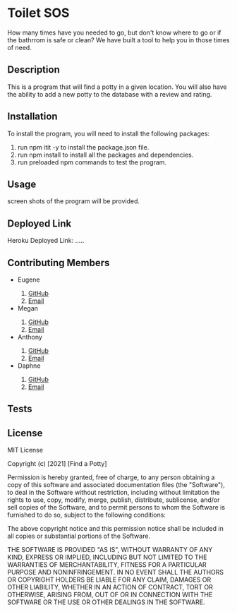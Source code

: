 # Toilet SOS
How many times have you needed to go, but don't know where to go or if the bathrrom is safe or clean? We have built a tool to help you in those times of need. 

## Description
This is a program that will find a potty in a given location. You will also have the ability to add a new potty to the database with a review and rating.

## Installation

To install the program, you will need to install the following packages:
<ol>
<li>run npm itit -y to install the package.json file. </li>
<li>run npm install to install all the packages and dependencies. </li>
<li>run preloaded npm commands to test the program. </li>
</ol>

## Usage
screen shots of the program will be provided.
## Deployed Link 
 Heroku Deployed Link: .....
## Contributing Members 
<ul> 
<li>  Eugene </li>
<ol> 
<li><a href="https://github.com/eisforgene" > GitHub </a> </li> 
<li> <a href="mailto:ieugenelee@gmail.com">Email  </a> </li></ol>

<li> Megan </li>
 <ol> 
 <li><a href="https://github.com/megwatson88"> GitHub </a> </li>
 <li> <a href="mailto:megan.campbell.1988@gmail.com">Email </a></li>
 </ol>

<li> Anthony</li>
<ol>
<li> <a href="https://github.com/alavezzo"> GitHub</a></li>
<li> <a href="mailto:lavezzo.ae@gmail.com"> Email </a></li>
</ol>

<li>  Daphne </li>
<ol> 
<li> <a href="https://github.com/daphne1014"> GitHub </a></li>
<li> <a href="mailto:daphnesong1014@gmail.com">Email </a> </li>
</ol>
</ul>

## Tests

## License

MIT License

Copyright (c) [2021] [Find a Potty]

Permission is hereby granted, free of charge, to any person obtaining a copy
of this software and associated documentation files (the "Software"), to deal
in the Software without restriction, including without limitation the rights
to use, copy, modify, merge, publish, distribute, sublicense, and/or sell
copies of the Software, and to permit persons to whom the Software is
furnished to do so, subject to the following conditions:

The above copyright notice and this permission notice shall be included in all
copies or substantial portions of the Software.

THE SOFTWARE IS PROVIDED "AS IS", WITHOUT WARRANTY OF ANY KIND, EXPRESS OR
IMPLIED, INCLUDING BUT NOT LIMITED TO THE WARRANTIES OF MERCHANTABILITY,
FITNESS FOR A PARTICULAR PURPOSE AND NONINFRINGEMENT. IN NO EVENT SHALL THE
AUTHORS OR COPYRIGHT HOLDERS BE LIABLE FOR ANY CLAIM, DAMAGES OR OTHER
LIABILITY, WHETHER IN AN ACTION OF CONTRACT, TORT OR OTHERWISE, ARISING FROM,
OUT OF OR IN CONNECTION WITH THE SOFTWARE OR THE USE OR OTHER DEALINGS IN THE
SOFTWARE.